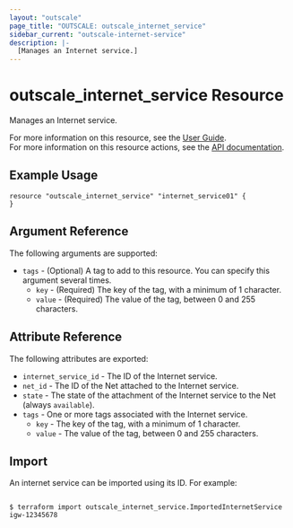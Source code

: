 ```yaml
---
layout: "outscale"
page_title: "OUTSCALE: outscale_internet_service"
sidebar_current: "outscale-internet-service"
description: |-
  [Manages an Internet service.]
---
```


# outscale_internet_service Resource

Manages an Internet service.

For more information on this resource, see the [User Guide](https://docs.outscale.com/en/userguide/About-Internet-Gateways.html).  
For more information on this resource actions, see the [API documentation](https://docs.outscale.com/api#3ds-outscale-api-internetservice).

## Example Usage

```hcl
resource "outscale_internet_service" "internet_service01" {	
}
```

## Argument Reference

The following arguments are supported:

* `tags` - (Optional) A tag to add to this resource. You can specify this argument several times.
    * `key` - (Required) The key of the tag, with a minimum of 1 character.
    * `value` - (Required) The value of the tag, between 0 and 255 characters.

## Attribute Reference

The following attributes are exported:

* `internet_service_id` - The ID of the Internet service.
* `net_id` - The ID of the Net attached to the Internet service.
* `state` - The state of the attachment of the Internet service to the Net (always `available`).
* `tags` - One or more tags associated with the Internet service.
    * `key` - The key of the tag, with a minimum of 1 character.
    * `value` - The value of the tag, between 0 and 255 characters.

## Import

An internet service can be imported using its ID. For example:

```console

$ terraform import outscale_internet_service.ImportedInternetService igw-12345678

```